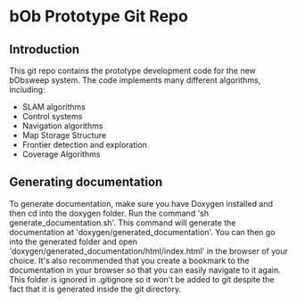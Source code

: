 # bOb Prototype Git Repo

## Introduction

This git repo contains the prototype development code for the new bObsweep system. The code implements many different algorithms, including:

* SLAM algorithms
* Control systems
* Navigation algorithms
* Map Storage Structure
* Frontier detection and exploration
* Coverage Algorithms

## Generating documentation

To generate documentation, make sure you have Doxygen installed and then cd into the doxygen folder. Run the command 'sh generate_documentation.sh'. This command will generate the documentation at 'doxygen/generated_documentation'. You can then go into the generated folder and open 'doxygen/generated_documentation/html/index.html' in the browser of your choice. It's also recommended that you create a bookmark to the documentation in your browser so that you can easily navigate to it again. This folder is ignored in .gitignore so it won't be added to git despite the fact that it is generated inside the git directory.
